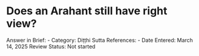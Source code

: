 # Does an Arahant still have right view?

Answer in Brief: -
 Category: Diṭṭhi
Sutta References: -
Date Entered: March 14, 2025
Review Status: Not started